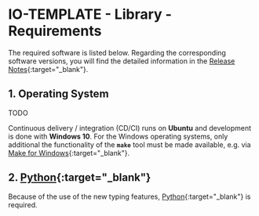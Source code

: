 # IO-TEMPLATE - Library - Requirements

The required software is listed below. 
Regarding the corresponding software versions, you will find the detailed information in the [Release Notes](https://github.com/io-aero/io-template/blob/main/docs/release_notes.md){:target="_blank"}. 

## 1. Operating System

TODO

Continuous delivery / integration (CD/CI) runs on **Ubuntu** and development is done with **Windows 10**.
For the Windows operating systems, only additional the functionality of the **`make`** tool must be made available, e.g. via [Make for Windows](http://gnuwin32.sourceforge.net/packages/make.htm){:target="_blank"}.

## 2. [Python](https://www.python.org){:target="_blank"}

Because of the use of the new typing features, [Python](https://docs.python.org/3/whatsnew/3.10.html){:target="_blank"} is required.

